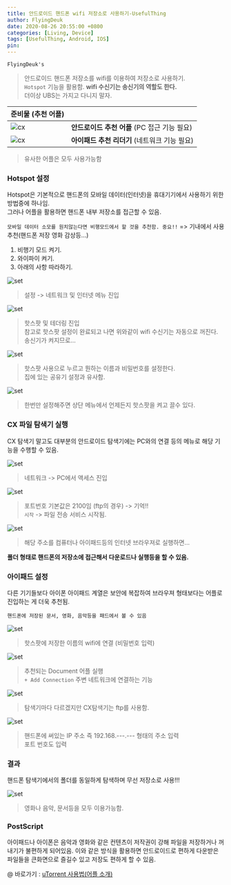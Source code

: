 ```yaml
---
title: 안드로이드 핸드폰 wifi 저장소로 사용하기-UsefulThing
author: FlyingDeuk
date: 2020-08-26 20:55:00 +0800
categories: [Living, Device]
tags: [UsefulThing, Android, IOS]
pin:
---
```


`FlyingDeuk's`
> 안드로이드 핸드폰 저장소를 wifi를 이용하여 저장소로 사용하기. <br>
`Hotspot` 기능을 활용함. __wifi 수신기는 송신기의 역할도 한다.__  <br>
더이상 UBS는 가지고 다니지 말자.

| 준비물 (추천 어플)           |                |
|:-------------------------|:-----------------|
| ![cx](/img/living/hotspot/cx.jpg)                               |__안드로이드 추천 어플__ (PC 접근 기능 필요)        |
| ![cx](/img/living/hotspot/document.jpg) |__아이패드 추천 리더기__ (네트워크 기능 필요) |

> 유사한 어플은 모두 사용가능함

### Hotspot 설정
Hotspot은 기본적으로 핸드폰의 모바일 데이터(인터넷)을 휴대기기에서 사용하기 위한 방법중에 하나임. <br>
그러나 어플을 활용하면 핸드폰 내부 저장소를 접근할 수 있음.  <br>

`모바일 데이터 소모를 원치않는다면 비행모드에서 할 것을 추천함. 중요!!` => 기내에서 사용추천(핸드폰 저장 영화 감상등...)


1. 비행기 모드 켜기.
2. 와이파이 켜기.
3. 아래의 사항 따라하기.

![set](/img/living/hotspot/phone_hotspot_menu.jpg)
> 설정 -> 네트워크 및 인터넷 메뉴 진입

![set](/img/living/hotspot/phone_hotspot_menu1.jpg)
> 핫스팟 및 테더링 진입 <br>
참고로 핫스팟 설정이 완료되고 나면 위와같이 wifi 수신기는 자동으로 꺼진다. 송신기가 켜지므로...


![set](/img/living/hotspot/phone_hotspot_ps.jpg)
>핫스팟 사용으로 누르고 뭔하는 이름과 비밀번호를 설정한다. <br>
집에 있는 공유기 설정과 유사함.

![set](/img/living/hotspot/phone_hotspot.jpg)
>한번만 설정해주면 상단 메뉴에서 언제든지 핫스팟을 켜고 끌수 있다.

### CX 파일 탐색기 실행
CX 탐색기 말고도 대부분의 안드로이드 탐색기에는 PC와의 연결 등의 메뉴로 해당 기능을 수행할 수 있음.

![set](/img/living/hotspot/cx1.jpg)
>네트워크 -> PC에서 액세스 진입

![set](/img/living/hotspot/cx2.jpg)
>포트번호 기본값은 2100임 (ftp의 경우) -> 기억!! <br>
`시작` -> 파일 전송 서비스 시작됨.

![set](/img/living/hotspot/cx3.jpg)
>해당 주소를 컴퓨터나 아이패드등의 인터넷 브라우져로 실행하면... <br>

__폴더 형태로 핸드폰의 저장소에 접근해서 다운로드나 실행등을 할 수 있음.__





### 아이패드 설정
다른 기기들보다 아이폰 아이패드 계열은 보안에 복잡하여 브라우져 형태보다는 어플로 진입하는 게 더욱 추천됨.

`핸드폰에 저장된 문서, 영화, 음악등을 패드에서 볼 수 있음`

![set](/img/living/hotspot/ipad_wifi.jpg)
>핫스팟에 저장한 이름의 wifi에 연결 (비밀번호 입력)

![set](/img/living/hotspot/ipad_add.jpg)
> 추천되는 Document 어플 실행 <br>
`+ Add Connection` 주변 네트워크에 연결하는 기능

![set](/img/living/hotspot/ipad_ftp.jpg)
>탐색기마다 다르겠지만 CX탐색기는 ftp를 사용함.

![set](/img/living/hotspot/ipad_adress.jpg)
>핸드폰에 써있는 IP 주소 즉 192.168.---.--- 형태의 주소 입력 <br>
포트 번호도 입력

### 결과
핸드폰 탐색기에서의 폴더를 동일하게 탐색하며 무선 저장소로 사용!!!

![set](/img/living/hotspot/result.jpg)
>영화나 음악, 문서등을 모두 이용가능함.

### PostScript
아이패드나 아이폰은 음악과 영화와 같은 컨텐츠이 저작권이 강해 파일을 저장하거나 꺼내기가 불편하게 되어있음. 이와 같은 방식을 활용하면 안드로이드로 편하게 다운받은 파일들을 큰화면으로 즐길수 있고 저장도 편하게 할 수 있음.

@ 바로가기 : [uTorrent 사용법(어플 소개)](/posts/UsingUTorrent/)
